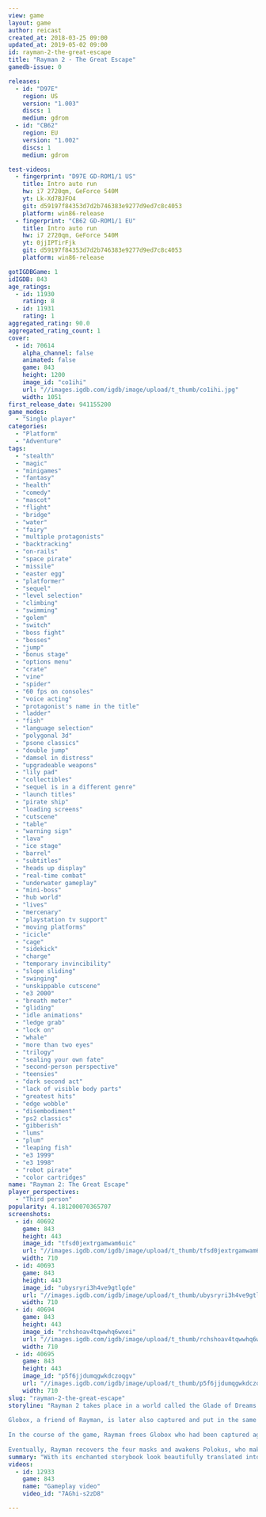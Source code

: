 ```yaml
---
view: game
layout: game
author: reicast
created_at: 2018-03-25 09:00
updated_at: 2019-05-02 09:00
id: rayman-2-the-great-escape
title: "Rayman 2 - The Great Escape"
gamedb-issue: 0

releases:
  - id: "D97E"
    region: US
    version: "1.003"
    discs: 1
    medium: gdrom
  - id: "CB62"
    region: EU
    version: "1.002"
    discs: 1
    medium: gdrom

test-videos:
  - fingerprint: "D97E GD-ROM1/1 US"
    title: Intro auto run
    hw: i7 2720qm, GeForce 540M
    yt: Lk-Xd7BJFO4
    git: d59197f84353d7d2b746383e9277d9ed7c8c4053
    platform: win86-release
  - fingerprint: "CB62 GD-ROM1/1 EU"
    title: Intro auto run
    hw: i7 2720qm, GeForce 540M
    yt: 0jjIPTirFjk
    git: d59197f84353d7d2b746383e9277d9ed7c8c4053
    platform: win86-release

gotIGDBGame: 1
idIGDB: 843
age_ratings:
  - id: 11930
    rating: 8
  - id: 11931
    rating: 1
aggregated_rating: 90.0
aggregated_rating_count: 1
cover:
  - id: 70614
    alpha_channel: false
    animated: false
    game: 843
    height: 1200
    image_id: "co1ihi"
    url: "//images.igdb.com/igdb/image/upload/t_thumb/co1ihi.jpg"
    width: 1051
first_release_date: 941155200
game_modes:
  - "Single player"
categories:
  - "Platform"
  - "Adventure"
tags:
  - "stealth"
  - "magic"
  - "minigames"
  - "fantasy"
  - "health"
  - "comedy"
  - "mascot"
  - "flight"
  - "bridge"
  - "water"
  - "fairy"
  - "multiple protagonists"
  - "backtracking"
  - "on-rails"
  - "space pirate"
  - "missile"
  - "easter egg"
  - "platformer"
  - "sequel"
  - "level selection"
  - "climbing"
  - "swimming"
  - "golem"
  - "switch"
  - "boss fight"
  - "bosses"
  - "jump"
  - "bonus stage"
  - "options menu"
  - "crate"
  - "vine"
  - "spider"
  - "60 fps on consoles"
  - "voice acting"
  - "protagonist's name in the title"
  - "ladder"
  - "fish"
  - "language selection"
  - "polygonal 3d"
  - "psone classics"
  - "double jump"
  - "damsel in distress"
  - "upgradeable weapons"
  - "lily pad"
  - "collectibles"
  - "sequel is in a different genre"
  - "launch titles"
  - "pirate ship"
  - "loading screens"
  - "cutscene"
  - "table"
  - "warning sign"
  - "lava"
  - "ice stage"
  - "barrel"
  - "subtitles"
  - "heads up display"
  - "real-time combat"
  - "underwater gameplay"
  - "mini-boss"
  - "hub world"
  - "lives"
  - "mercenary"
  - "playstation tv support"
  - "moving platforms"
  - "icicle"
  - "cage"
  - "sidekick"
  - "charge"
  - "temporary invincibility"
  - "slope sliding"
  - "swinging"
  - "unskippable cutscene"
  - "e3 2000"
  - "breath meter"
  - "gliding"
  - "idle animations"
  - "ledge grab"
  - "lock on"
  - "whale"
  - "more than two eyes"
  - "trilogy"
  - "sealing your own fate"
  - "second-person perspective"
  - "teensies"
  - "dark second act"
  - "lack of visible body parts"
  - "greatest hits"
  - "edge wobble"
  - "disembodiment"
  - "ps2 classics"
  - "gibberish"
  - "lums"
  - "plum"
  - "leaping fish"
  - "e3 1999"
  - "e3 1998"
  - "robot pirate"
  - "color cartridges"
name: "Rayman 2: The Great Escape"
player_perspectives:
  - "Third person"
popularity: 4.181200070365707
screenshots:
  - id: 40692
    game: 843
    height: 443
    image_id: "tfsd0jextrgamwam6uic"
    url: "//images.igdb.com/igdb/image/upload/t_thumb/tfsd0jextrgamwam6uic.jpg"
    width: 710
  - id: 40693
    game: 843
    height: 443
    image_id: "ubysryri3h4ve9gtlqde"
    url: "//images.igdb.com/igdb/image/upload/t_thumb/ubysryri3h4ve9gtlqde.jpg"
    width: 710
  - id: 40694
    game: 843
    height: 443
    image_id: "rchshoav4tqwwhq6wxei"
    url: "//images.igdb.com/igdb/image/upload/t_thumb/rchshoav4tqwwhq6wxei.jpg"
    width: 710
  - id: 40695
    game: 843
    height: 443
    image_id: "p5f6jjdumqgwkdczoqgv"
    url: "//images.igdb.com/igdb/image/upload/t_thumb/p5f6jjdumqgwkdczoqgv.jpg"
    width: 710
slug: "rayman-2-the-great-escape"
storyline: "Rayman 2 takes place in a world called the Glade of Dreams. An army of Robot Pirates, led by Admiral Razorbeard, invades this world and destroys the Heart of the World, the world core. This greatly weakens the resistance's power and disables Rayman's powers, leading to his capture.[9] 
 
Globox, a friend of Rayman, is later also captured and put in the same cell as Rayman aboard the Pirates' prison ship. Globox gives Rayman a silver lum given to him by Ly the fairy, which restores his powers. Rayman escapes the prison ship, and is separated from Globox again. He learns that to stand a chance against the Pirates, he needs to find four ancient magic masks to awaken Polokus, the spirit of the world, hidden in secret and mysterious sanctuaries consisting of the four elements water/ice, earth/stone, fire, and air.[10] He travels through the Glade of Dreams via the Hall of Doors, a magical place linked to various locations in the world, controlled by the ancient Teensies.[10] 
 
In the course of the game, Rayman frees Globox who had been captured again, and they continue together for a short while until Globox departs again to go find his family. Later, Rayman finds Globox's wife Uglette and learns that he has been imprisoned on the Prison Ship. Rayman also encounters his friend Clark, a strongman who has stomach problems due to eating rusty pirates; to continue through the level, Rayman has to cure Clark by means of an elixir. 
 
Eventually, Rayman recovers the four masks and awakens Polokus, who makes quick work of the pirates on land. In the air however, he has no power, and Rayman is tasked to dispose of the Pirates' flying Prison Ship, where Admiral Razorbeard also has his headquarters. In a final battle Rayman fights Razorbeard, who is controlling a giant robot, the Grolgoth. Eventually Rayman destroys the robot and while Razorbeard escapes in a small escape pod, the Prison Ship explodes. Rayman is presumed dead and only one of his shoes is found, but during his funeral, he appears again, walking on a crutch."
summary: "With its enchanted storybook look beautifully translated into 3D, lush, vibrant colors, funny enemy designs, and clever jumping puzzles, Rayman 2 is platforming perfection. Michel Ancel's platformer shines the brightest on Dreamcast, but every version is a charm. No arms, no legs, no problem for the little French creation that could."
videos:
  - id: 12933
    game: 843
    name: "Gameplay video"
    video_id: "7AGhi-s2zD8"

---
```

